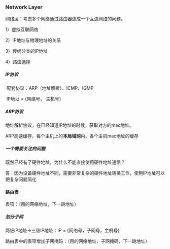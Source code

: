 ### Network Layer

网络层：考虑多个网络通过路由器连成一个互连网络的问题。

1）虚拟互联网络

2）IP地址与物理地址的关系

3）传统分类的IP地址

4）路由选择

##### IP协议

​	配套协议：ARP（地址解析）、ICMP、IGMP

​	IP地址 = {网络号， 主机号}



##### ARP协议

地址解析协议，在已经知道IP地址的时候，获取对方的mac地址。

ARP高速缓存，每个主机上的**本局域网**内，各个主机mac地址的缓存



##### 一个需要关注的问题

既然已经有了硬件地址，为什么不能直接使用硬件地址通信？

答：因为设备硬件地址不同，需要非常复杂的硬件地址转换工作。使用IP地址可以把复杂问题简化



#### 路由表

表项：（目的网络地址，下一跳地址）



##### 划分子网

两级IP地址->三级IP地址：IP = {网络号，子网号，主机号}

路由表中的表项增加子网掩码：（目的网络地址，子网掩码，下一跳地址）



